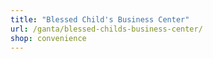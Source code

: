 ```yaml
---
title: "Blessed Child's Business Center"
url: /ganta/blessed-childs-business-center/
shop: convenience
---
```

